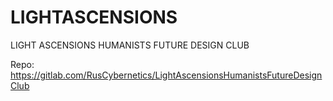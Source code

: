 # LIGHTASCENSIONS
LIGHT ASCENSIONS HUMANISTS FUTURE DESIGN CLUB





Repo: https://gitlab.com/RusCybernetics/LightAscensionsHumanistsFutureDesignClub
